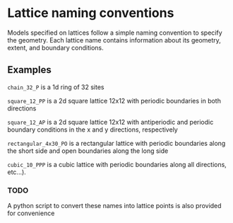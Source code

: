 # Lattice naming conventions

Models specified on lattices follow a simple naming convention to specify the geometry.
Each lattice name contains information about its geometry, extent, and boundary conditions.

## Examples

`chain_32_P` is a 1d ring of 32 sites

`square_12_PP` is a 2d square lattice 12x12 with periodic boundaries in both directions

`square_12_AP` is a 2d square lattice 12x12 with antiperiodic and periodic boundary conditions in the x and y directions, respectively

`rectangular_4x30_PO` is a rectangular lattice with periodic boundaries along the short side and open boundaries along the long side

`cubic_10_PPP` is a cubic lattice with periodic boundaries along all directions, etc...).

### TODO

A python script to convert these names into lattice points is also provided for convenience
